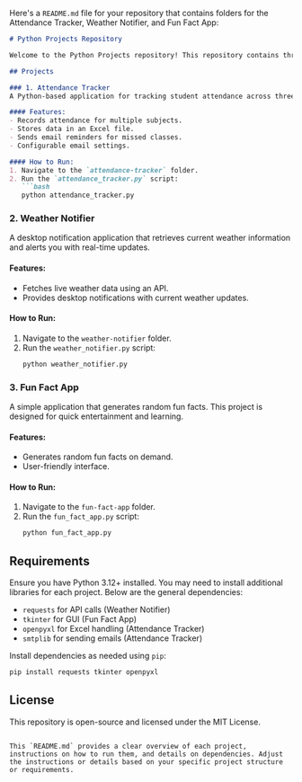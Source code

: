 Here's a `README.md` file for your repository that contains folders for the Attendance Tracker, Weather Notifier, and Fun Fact App:

```markdown
# Python Projects Repository

Welcome to the Python Projects repository! This repository contains three distinct Python applications, each designed to demonstrate different programming concepts and functionalities. Below is an overview of each project.

## Projects

### 1. Attendance Tracker
A Python-based application for tracking student attendance across three subjects. It saves attendance data in an Excel file and sends automated email reminders to students about their attendance.

#### Features:
- Records attendance for multiple subjects.
- Stores data in an Excel file.
- Sends email reminders for missed classes.
- Configurable email settings.

#### How to Run:
1. Navigate to the `attendance-tracker` folder.
2. Run the `attendance_tracker.py` script:
   ```bash
   python attendance_tracker.py
   ```

### 2. Weather Notifier
A desktop notification application that retrieves current weather information and alerts you with real-time updates.

#### Features:
- Fetches live weather data using an API.
- Provides desktop notifications with current weather updates.

#### How to Run:
1. Navigate to the `weather-notifier` folder.
2. Run the `weather_notifier.py` script:
   ```bash
   python weather_notifier.py
   ```

### 3. Fun Fact App
A simple application that generates random fun facts. This project is designed for quick entertainment and learning.

#### Features:
- Generates random fun facts on demand.
- User-friendly interface.

#### How to Run:
1. Navigate to the `fun-fact-app` folder.
2. Run the `fun_fact_app.py` script:
   ```bash
   python fun_fact_app.py
   ```

## Requirements

Ensure you have Python 3.12+ installed. You may need to install additional libraries for each project. Below are the general dependencies:

- `requests` for API calls (Weather Notifier)
- `tkinter` for GUI (Fun Fact App)
- `openpyxl` for Excel handling (Attendance Tracker)
- `smtplib` for sending emails (Attendance Tracker)

Install dependencies as needed using `pip`:

```bash
pip install requests tkinter openpyxl
```

## License

This repository is open-source and licensed under the MIT License.
```

This `README.md` provides a clear overview of each project, instructions on how to run them, and details on dependencies. Adjust the instructions or details based on your specific project structure or requirements.
